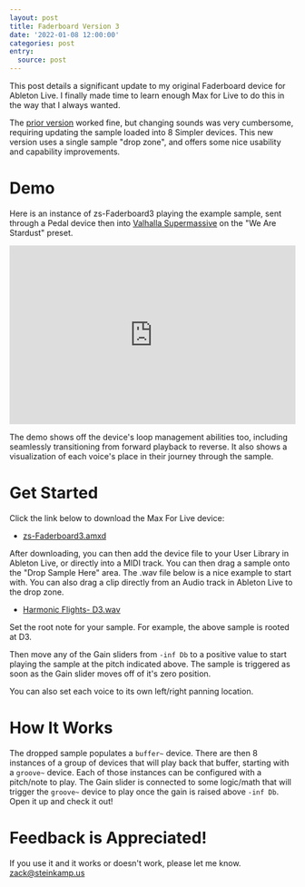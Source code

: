 ```yaml
---
layout: post
title: Faderboard Version 3
date: '2022-01-08 12:00:00'
categories: post
entry:
  source: post
---
```


This post details a significant update to my original Faderboard device for Ableton Live. I finally made time to learn enough Max for Live to do this in the way that I always wanted.

The [prior version](/post/2021/12/01/faderboard-in-ableton.html) worked fine, but changing sounds was very cumbersome, requiring updating the sample loaded into 8 Simpler devices. This new version uses a single sample "drop zone", and offers some nice usability and capability improvements.

# Demo
Here is an instance of zs-Faderboard3 playing the example sample, sent through a Pedal device then into [Valhalla Supermassive](https://valhalladsp.com/shop/reverb/valhalla-supermassive/) on the "We Are Stardust" preset.

<iframe width="100%" height="315" src="https://www.youtube.com/embed/UWtkUmbyKyc" title="YouTube video player" frameborder="0" allow="accelerometer; autoplay; clipboard-write; encrypted-media; gyroscope; picture-in-picture" allowfullscreen></iframe>

The demo shows off the device's loop management abilities too, including seamlessly transitioning from forward playback to reverse. It also shows a visualization of each voice's place in their journey through the sample.

# Get Started

Click the link below to download the Max For Live device:

* [zs-Faderboard3.amxd](https://github.com/zsteinkamp/m4l-zs-Faderboard3/blob/main/zs-Faderboard3.amxd?raw=true)

After downloading, you can then add the device file to your User Library in Ableton Live, or directly into a MIDI track. You can then drag a sample onto the "Drop Sample Here" area. The .wav file below is a nice example to start with. You can also drag a clip directly from an Audio track in Ableton Live to the drop zone.

* [Harmonic Flights- D3.wav](https://github.com/zsteinkamp/m4l-zs-Faderboard3/blob/main/samples/Harmonic%20Flights-%20D3.wav?raw=true)

Set the root note for your sample. For example, the above sample is rooted at D3.

Then move any of the Gain sliders from `-inf Db` to a positive value to start playing the sample at the pitch indicated above. The sample is triggered as soon as the Gain slider moves off of it's zero position.

You can also set each voice to its own left/right panning location.

# How It Works

The dropped sample populates a `buffer~` device. There are then 8 instances of a group of devices that will play back that buffer, starting with a `groove~` device. Each of those instances can be configured with a pitch/note to play. The Gain slider is connected to some logic/math that will trigger the `groove~` device to play once the gain is raised above `-inf Db`. Open it up and check it out!

# Feedback is Appreciated!

If you use it and it works or doesn't work, please let me know. [zack@steinkamp.us](mailto:zack@steinkamp.us)
